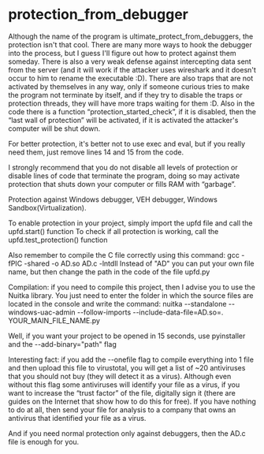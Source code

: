 # protection_from_debugger
Although the name of the program is ultimate_protect_from_debuggers, the protection isn't that cool. There are many more ways to hook the debugger into the process, but I guess I'll figure out how to protect against them someday. There is also a very weak defense against intercepting data sent from the server (and it will work if the attacker uses wireshark and it doesn't occur to him to rename the executable :D). There are also traps that are not activated by themselves in any way, only if someone curious tries to make the program not terminate by itself, and if they try to disable the traps or protection threads, they will have more traps waiting for them :D. Also in the code there is a function “protection_started_check”, if it is disabled, then the “last wall of protection” will be activated, if it is activated the attacker's computer will be shut down.

For better protection, it's better not to use exec and eval, but if you really need them, just remove lines 14 and 15 from the code.

I strongly recommend that you do not disable all levels of protection or disable lines of code that terminate the program, 
doing so may activate protection that shuts down your computer or fills RAM with “garbage”.

Protection against Windows debugger, VEH debugger, Windows Sandbox(Virtualization). 

To enable protection in your project, simply import the upfd file and call the upfd.start() function
To check if all protection is working, call the upfd.test_protection() function

Also remember to compile the C file correctly using this command: gcc -fPIC -shared -o AD.so AD.c -lntdll
Instead of "AD" you can put your own file name, but then change the path in the code of the file upfd.py

Compilation: if you need to compile this project, then I advise you to use the Nuitka library. 
You just need to enter the folder in which the source files are located 
in the console and write the command: nuitka --standalone --windows-uac-admin --follow-imports --include-data-file=AD.so=. YOUR_MAIN_FILE_NAME.py

Well, if you want your project to be opened in 15 seconds, use pyinstaller and the --add-binary="path" flag

Interesting fact: if you add the --onefile flag to compile everything 
into 1 file and then upload this file to virustotal, 
you will get a list of ~20 antiviruses that you should not buy (they will detect it as a virus). 
Although even without this flag some antiviruses will identify your file as a virus, if you want to increase the “trust factor” of the file, digitally sign it (there are guides on the Internet that show how to do this for free).
If you have nothing to do at all, then send your file for analysis to a company that owns an antivirus that identified your file as a virus.

And if you need normal protection only against debuggers, then the AD.c file is enough for you.

